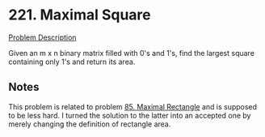 # 221. Maximal Square

[Problem Description](https://leetcode.com/problems/maximal-square/)

Given an m x n binary matrix filled with 0's and 1's, find the largest square containing only 1's and return its area.

## Notes

This problem is related to problem [85. Maximal Rectangle](../maximal_rectangle)
and is supposed to be less hard. I turned the solution to the latter into an
accepted one by merely changing the definition of rectangle area.